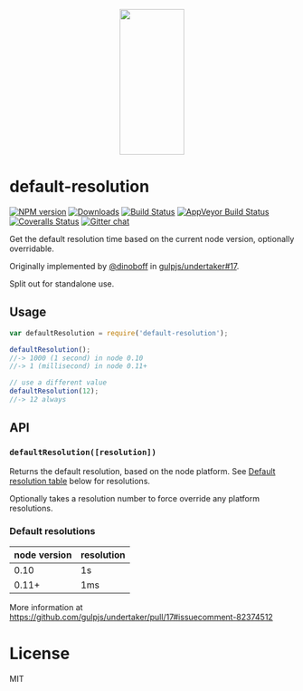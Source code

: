 <p align="center">
  <a href="http://gulpjs.com">
    <img height="257" width="114" src="https://raw.githubusercontent.com/gulpjs/artwork/master/gulp-2x.png">
  </a>
</p>

# default-resolution

[![NPM version][npm-image]][npm-url] [![Downloads][downloads-image]][npm-url] [![Build Status][travis-image]][travis-url] [![AppVeyor Build Status][appveyor-image]][appveyor-url] [![Coveralls Status][coveralls-image]][coveralls-url] [![Gitter chat][gitter-image]][gitter-url]

Get the default resolution time based on the current node version, optionally overridable.

Originally implemented by [@dinoboff][dinoboff] in [gulpjs/undertaker#17][original].

Split out for standalone use.

## Usage

```js
var defaultResolution = require('default-resolution');

defaultResolution();
//-> 1000 (1 second) in node 0.10
//-> 1 (millisecond) in node 0.11+

// use a different value
defaultResolution(12);
//-> 12 always
```

## API

### `defaultResolution([resolution])`

Returns the default resolution, based on the node platform. See [Default resolution table][default-table] below for resolutions.

Optionally takes a resolution number to force override any platform resolutions.

### Default resolutions

| node version | resolution |
|--------------|------------|
| 0.10         | 1s         |
| 0.11+        | 1ms        |

More information at https://github.com/gulpjs/undertaker/pull/17#issuecomment-82374512

# License

MIT

[dinoboff]: https://github.com/dinoboff
[original]: https://github.com/gulpjs/undertaker/pull/17
[default-table]: #default-resolutions

[downloads-image]: http://img.shields.io/npm/dm/default-resolution.svg
[npm-url]: https://www.npmjs.com/package/default-resolution
[npm-image]: http://img.shields.io/npm/v/default-resolution.svg

[travis-url]: https://travis-ci.org/gulpjs/default-resolution
[travis-image]: http://img.shields.io/travis/gulpjs/default-resolution.svg?label=travis-ci

[appveyor-url]: https://ci.appveyor.com/project/gulpjs/default-resolution
[appveyor-image]: https://img.shields.io/appveyor/ci/gulpjs/default-resolution.svg?label=appveyor

[coveralls-url]: https://coveralls.io/r/gulpjs/default-resolution
[coveralls-image]: http://img.shields.io/coveralls/gulpjs/default-resolution/master.svg

[gitter-url]: https://gitter.im/gulpjs/gulp
[gitter-image]: https://badges.gitter.im/gulpjs/gulp.svg

